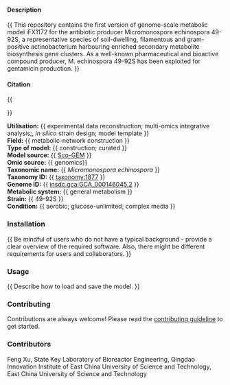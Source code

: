 
#### Description

{{ This repository contains the first version of genome-scale metabolic model iFX1172 for the antibiotic producer Micromonospora echinospora 49-92S, a representative species of soil-dwelling, filamentous and gram-positive actinobacterium harbouring enriched secondary metabolite biosynthesis gene clusters. As a well-known pharmaceutical and bioactive compound producer, M. echinospora 49-92S has been exploited for gentamicin production.  }}


#### Citation

{{ 

}}


**Utilisation:** {{ experimental data reconstruction; multi-omics integrative analysis;, _in silico_ strain design; model template }}  
**Field:** {{ metabolic-network construction }}  
**Type of model:** {{ construction; curated }}  
**Model source:** {{ [Sco-GEM]([http://doi.org/10.1038/nbt1492](https://github.com/SysBioChalmers/Sco-GEM)) }}  
**Omic source:** {{ genomics}}  
**Taxonomic name:** {{ _Micromonospora echinospora_ }}  
**Taxonomy ID:** {{ [taxonomy:1877](https://identifiers.org/taxonomy:1877) }}  
**Genome ID:** {{ [insdc.gca:GCA_000146045.2](https://identifiers.org/insdc.gca:GCA_000146045.2)  }}  
**Metabolic system:** {{ general metabolism }}  
**Strain:** {{ 49-92S }}  
**Condition:** {{ aerobic; glucose-unlimited; complex media }}  


### Installation

{{ Be mindful of users who do not have a typical background - provide a clear overview of the required software. Also, there might be different requirements for users and collaborators. }}


### Usage

{{ Describe how to load and save the model. }}


### Contributing

Contributions are always welcome! Please read the [contributing guideline](.github/CONTRIBUTING.md) to get started.


### Contributors

Feng Xu, State Key Laboratory of Bioreactor Engineering, Qingdao Innovation Institute of East China University of Science and Technology, East China University of Science and Technology
